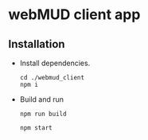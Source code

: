 # webMUD client app

## Installation

* Install dependencies.
    ```
    cd ./webmud_client
    npm i
    ```

* Build and run

    ```
    npm run build
    ```

    ```
    npm start
    ```
